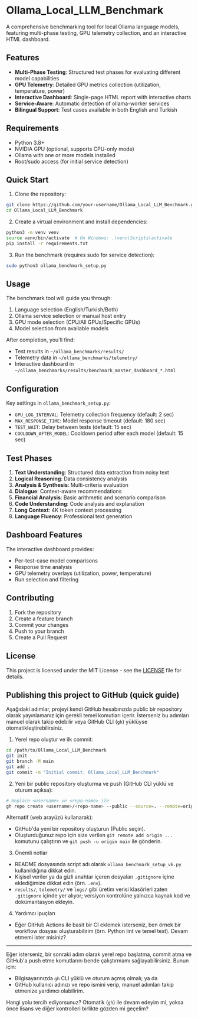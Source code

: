 # Ollama_Local_LLM_Benchmark

A comprehensive benchmarking tool for local Ollama language models, featuring multi-phase testing, GPU telemetry collection, and an interactive HTML dashboard.

## Features

- **Multi-Phase Testing**: Structured test phases for evaluating different model capabilities
- **GPU Telemetry**: Detailed GPU metrics collection (utilization, temperature, power)
- **Interactive Dashboard**: Single-page HTML report with interactive charts
- **Service-Aware**: Automatic detection of ollama-worker services
- **Bilingual Support**: Test cases available in both English and Turkish

## Requirements

- Python 3.8+
- NVIDIA GPU (optional, supports CPU-only mode)
- Ollama with one or more models installed
- Root/sudo access (for initial service detection)

## Quick Start

1. Clone the repository:
```bash
git clone https://github.com/your-username/Ollama_Local_LLM_Benchmark.git
cd Ollama_Local_LLM_Benchmark
```

2. Create a virtual environment and install dependencies:
```bash
python3 -m venv venv
source venv/bin/activate  # On Windows: .\venv\Scripts\activate
pip install -r requirements.txt
```

3. Run the benchmark (requires sudo for service detection):
```bash
sudo python3 ollama_benchmark_setup.py
```

## Usage

The benchmark tool will guide you through:
1. Language selection (English/Turkish/Both)
2. Ollama service selection or manual host entry
3. GPU mode selection (CPU/All GPUs/Specific GPUs)
4. Model selection from available models

After completion, you'll find:
- Test results in `~/ollama_benchmarks/results/`
- Telemetry data in `~/ollama_benchmarks/telemetry/`
- Interactive dashboard in `~/ollama_benchmarks/results/benchmark_master_dashboard_*.html`

## Configuration

Key settings in `ollama_benchmark_setup.py`:
- `GPU_LOG_INTERVAL`: Telemetry collection frequency (default: 2 sec)
- `MAX_RESPONSE_TIME`: Model response timeout (default: 180 sec)
- `TEST_WAIT`: Delay between tests (default: 15 sec)
- `COOLDOWN_AFTER_MODEL`: Cooldown period after each model (default: 15 sec)

## Test Phases

1. **Text Understanding**: Structured data extraction from noisy text
2. **Logical Reasoning**: Data consistency analysis
3. **Analysis & Synthesis**: Multi-criteria evaluation
4. **Dialogue**: Context-aware recommendations
5. **Financial Analysis**: Basic arithmetic and scenario comparison
6. **Code Understanding**: Code analysis and explanation
7. **Long Context**: 4K token context processing
8. **Language Fluency**: Professional text generation

## Dashboard Features

The interactive dashboard provides:
- Per-test-case model comparisons
- Response time analysis
- GPU telemetry overlays (utilization, power, temperature)
- Run selection and filtering

## Contributing

1. Fork the repository
2. Create a feature branch
3. Commit your changes
4. Push to your branch
5. Create a Pull Request

## License

This project is licensed under the MIT License - see the [LICENSE](LICENSE) file for details.

## Publishing this project to GitHub (quick guide)

Aşağıdaki adımlar, projeyi kendi GitHub hesabınızda public bir repository olarak yayınlamanız için gerekli temel komutları içerir. İsterseniz bu adımları manuel olarak takip edebilir veya GitHub CLI (`gh`) yüklüyse otomatikleştirebilirsiniz.

1) Yerel repo oluştur ve ilk commit:

```bash
cd /path/to/Ollama_Local_LLM_Benchmark
git init
git branch -M main
git add .
git commit -m "Initial commit: Ollama_Local_LLM_Benchmark"
```

2) Yeni bir public repository oluşturma ve push (GitHub CLI yüklü ve oturum açıksa):

```bash
# Replace <username> ve <repo-name> ile
gh repo create <username>/<repo-name> --public --source=. --remote=origin --push
```

Alternatif (web arayüzü kullanarak):
 - GitHub'da yeni bir repository oluşturun (Public seçin).
 - Oluşturduğunuz repo için size verilen `git remote add origin ...` komutunu çalıştırın ve `git push -u origin main` ile gönderin.

3) Önemli notlar
 - README dosyasında script adı olarak `ollama_benchmark_setup_v6.py` kullanıldığına dikkat edin.
 - Kişisel veriler ya da gizli anahtar içeren dosyaları `.gitignore` içine eklediğimize dikkat edin (örn. `.env`).
 - `results/`, `telemetry/` ve `logs/` gibi üretim verisi klasörleri zaten `.gitignore` içinde yer alıyor; versiyon kontrolüne yalnızca kaynak kod ve dokümantasyon ekleyin.

4) Yardımcı ipuçları
 - Eğer GitHub Actions ile basit bir CI eklemek isterseniz, ben örnek bir workflow dosyası oluşturabilirim (örn. Python lint ve temel test). Devam etmemi ister misiniz?

---

Eğer isterseniz, bir sonraki adım olarak yerel repo başlatma, commit atma ve GitHub'a push etme komutlarını bende çalıştırmamı sağlayabilirsiniz. Bunun için:
 - Bilgisayarınızda `gh` CLI yüklü ve oturum açmış olmalı; ya da
 - GitHub kullanıcı adınızı ve repo ismini verip, manuel adımları takip etmenize yardımcı olabilirim.

Hangi yolu tercih ediyorsunuz? Otomatik (`gh`) ile devam edeyim mi, yoksa önce lisans ve diğer kontrolleri birlikte gözden mi geçelim?